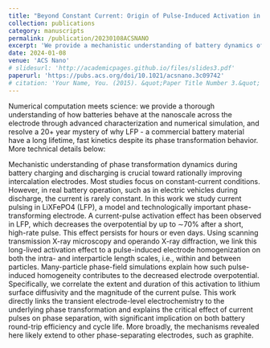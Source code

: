 ```yaml
---
title: "Beyond Constant Current: Origin of Pulse-Induced Activation in Phase-Transforming Battery Electrodes"
collection: publications
category: manuscripts
permalink: /publication/20230108ACSNANO
excerpt: 'We provide a mechanistic understanding of battery dynamics of the unstable transient state under realistic operating conditions through advanced characterization and numerical simulation.'
date: 2024-01-08
venue: 'ACS Nano'
# slidesurl: 'http://academicpages.github.io/files/slides3.pdf'
paperurl: 'https://pubs.acs.org/doi/10.1021/acsnano.3c09742'
# citation: 'Your Name, You. (2015). &quot;Paper Title Number 3.&quot; <i>Journal 1</i>. 1(3).'
---
```

Numerical computation meets science: we provide a thorough understanding of how batteries behave at the nanoscale across the electrode through advanced characterization and numerical simulation, and resolve a 20+ year mystery of why LFP - a commercial battery material have a long lifetime, fast kinetics despite its phase transformation behavior. More technical details below:

Mechanistic understanding of phase transformation dynamics during battery charging and discharging is crucial toward rationally improving intercalation electrodes. Most studies focus on constant-current conditions. However, in real battery operation, such as in electric vehicles during discharge, the current is rarely constant. In this work we study current pulsing in LiXFePO4 (LFP), a model and technologically important phase-transforming electrode. A current-pulse activation effect has been observed in LFP, which decreases the overpotential by up to ∼70% after a short, high-rate pulse. This effect persists for hours or even days. Using scanning transmission X-ray microscopy and operando X-ray diffraction, we link this long-lived activation effect to a pulse-induced electrode homogenization on both the intra- and interparticle length scales, i.e., within and between particles. Many-particle phase-field simulations explain how such pulse-induced homogeneity contributes to the decreased electrode overpotential. Specifically, we correlate the extent and duration of this activation to lithium surface diffusivity and the magnitude of the current pulse. This work directly links the transient electrode-level electrochemistry to the underlying phase transformation and explains the critical effect of current pulses on phase separation, with significant implication on both battery round-trip efficiency and cycle life. More broadly, the mechanisms revealed here likely extend to other phase-separating electrodes, such as graphite.